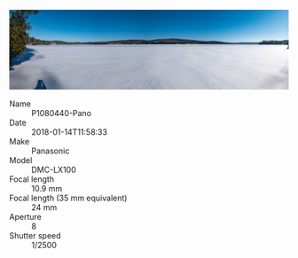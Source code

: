 [![P1080440-Pano](/photos/hd/P1080440-Pano.jpg)](/photos/full/P1080440-Pano.jpg?raw=true)

<dl>
  <dt>Name</dt>
  <dd>P1080440-Pano</dd>
  <dt>Date</dt>
  <dd>2018-01-14T11:58:33</dd>
  <dt>Make</dt>
  <dd>Panasonic</dd>
  <dt>Model</dt>
  <dd>DMC-LX100</dd>
  <dt>Focal length</dt>
  <dd>10.9 mm</dd>
  <dt>Focal length (35 mm equivalent)</dt>
  <dd>24 mm</dd>
  <dt>Aperture</dt>
  <dd>8</dd>
  <dt>Shutter speed</dt>
  <dd>1/2500</dd>
</dl>
